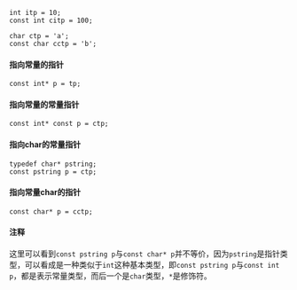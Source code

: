 ```
int itp = 10;
const int citp = 100;

char ctp = 'a';
const char cctp = 'b';
```
#### 指向常量的指针
```
const int* p = tp;
```
#### 指向常量的常量指针
```
const int* const p = ctp;
```
#### 指向char的常量指针
```
typedef char* pstring;
const pstring p = ctp;
```
#### 指向常量char的指针
```
const char* p = cctp;
```
#### 注释
这里可以看到`const pstring p`与`const char* p`并不等价，因为`pstring`是指针类型，可以看成是一种类似于`int`这种基本类型，即`const pstring p`与`const int p`，都是表示常量类型，而后一个是`char`类型，`*`是修饰符。